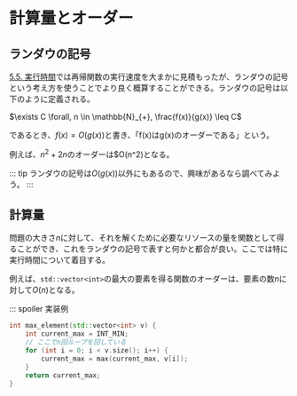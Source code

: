 # 計算量とオーダー
## ランダウの記号
[5.5. 実行時間](../chapter-5/exec-time.md)では再帰関数の実行速度を大まかに見積もったが、ランダウの記号という考え方を使うことでより良く概算することができる。ランダウの記号は以下のように定義される。

$\exists C \forall, n \in \mathbb{N}_{+}, \frac{f(x)}{g(x)} \leq C$

であるとき、$f(x) = O(g(x))$と書き、「f(x)はg(x)のオーダーである」という。

例えば、$n^2+2n$のオーダーは$O(n^2)となる。

::: tip
ランダウの記号は$O(g(x))$以外にもあるので、興味があるなら調べてみよう。
:::

## 計算量
問題の大きさ$n$に対して、それを解くために必要なリソースの量を関数として得ることができ、これをランダウの記号で表すと何かと都合が良い。ここでは特に実行時間について着目する。

例えば、`std::vector<int>`の最大の要素を得る関数のオーダーは、要素の数$n$に対して$O(n)$となる。

::: spoiler 実装例
```cpp
int max_element(std::vector<int> v) {
    int current_max = INT_MIN;
    // ここでn回ループを回している
    for (int i = 0; i < v.size(); i++) {
        current_max = max(current_max, v[i]);
    }
    return current_max;
}
```
